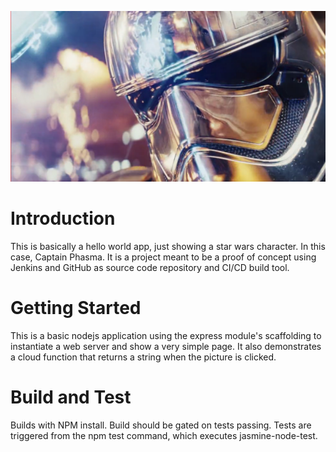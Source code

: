 ![Project Phasma](./public/images/captain_phasma.PNG)
# Introduction 
This is basically a hello world app, just showing a star wars character. In this case, Captain Phasma. It is a project meant to be a proof of concept using Jenkins and GitHub as source code repository and CI/CD build tool.

# Getting Started
This is a basic nodejs application using the express module's scaffolding to instantiate a web server and show a very simple page. It also demonstrates a cloud function that returns a string when the picture is clicked.

# Build and Test
Builds with NPM install. Build should be gated on tests passing. Tests are triggered from the npm test command, which executes jasmine-node-test.


